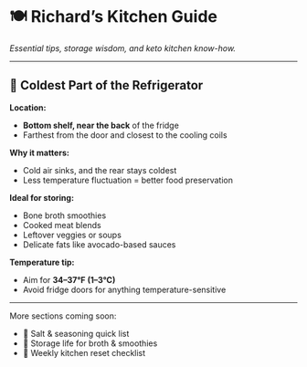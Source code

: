 # 🍽️ Richard’s Kitchen Guide  
*Essential tips, storage wisdom, and keto kitchen know-how.*

---

## 🧊 Coldest Part of the Refrigerator

**Location:**  
- **Bottom shelf, near the back** of the fridge  
- Farthest from the door and closest to the cooling coils

**Why it matters:**  
- Cold air sinks, and the rear stays coldest  
- Less temperature fluctuation = better food preservation  

**Ideal for storing:**  
- Bone broth smoothies  
- Cooked meat blends  
- Leftover veggies or soups  
- Delicate fats like avocado-based sauces

**Temperature tip:**  
- Aim for **34–37°F (1–3°C)**  
- Avoid fridge doors for anything temperature-sensitive

---

More sections coming soon:
- 🧂 Salt & seasoning quick list  
- 🥫 Storage life for broth & smoothies  
- 🧽 Weekly kitchen reset checklist
